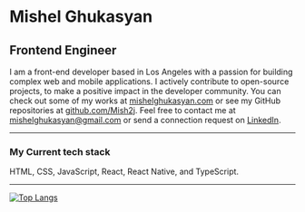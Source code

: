 # Mishel Ghukasyan
## Frontend Engineer

I am a front-end developer based in Los Angeles with a passion for building complex web and mobile applications. I actively contribute to open-source projects, to make a positive impact in the developer community. You can check out some of my works at [mishelghukasyan.com](https://www.mishelghukasyan.com) or see my GitHub repositories at [github.com/Mish2j](https://github.com/Mish2j?tab=repositories). Feel free to contact me at mishelghukasyan@gmail.com or send a connection request on [LinkedIn](https://www.linkedin.com/in/mishel-ghukasyan/). 

---

### My Current tech stack

HTML, CSS, JavaScript, React, React Native, and TypeScript.

---

<!-- [![Mishel's GitHub stats](https://github-readme-stats.vercel.app/api?username=Mish2j)](https://github.com/anuraghazra/github-readme-stats) -->

[![Top Langs](https://github-readme-stats.vercel.app/api/top-langs/?username=Mish2j&layout=compact)](https://github.com/anuraghazra/github-readme-stats)

